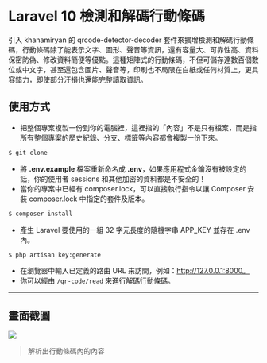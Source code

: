 # Laravel 10 檢測和解碼行動條碼

引入 khanamiryan 的 qrcode-detector-decoder 套件來擴增檢測和解碼行動條碼，行動條碼除了能表示文字、圖形、聲音等資訊，還有容量大、可靠性高、資料保密防偽、修改資料簡便等優點。這種矩陣式的行動條碼，不但可儲存達數百個數位或中文字，甚至還包含圖片、聲音等，印刷也不局限在白紙或任何材質上，更具容錯力，即使部分汙損也還能完整讀取資訊。

## 使用方式
- 把整個專案複製一份到你的電腦裡，這裡指的「內容」不是只有檔案，而是指所有整個專案的歷史紀錄、分支、標籤等內容都會複製一份下來。
```sh
$ git clone
```
- 將 __.env.example__ 檔案重新命名成 __.env__，如果應用程式金鑰沒有被設定的話，你的使用者 sessions 和其他加密的資料都是不安全的！
- 當你的專案中已經有 composer.lock，可以直接執行指令以讓 Composer 安裝 composer.lock 中指定的套件及版本。
```sh
$ composer install
```
- 產生 Laravel 要使用的一組 32 字元長度的隨機字串 APP_KEY 並存在 .env 內。
```sh
$ php artisan key:generate
```
- 在瀏覽器中輸入已定義的路由 URL 來訪問，例如：http://127.0.0.1:8000。
- 你可以經由 `/qr-code/read` 來進行解碼行動條碼。

----

## 畫面截圖
![](https://i.imgur.com/xayvlTu.png)
> 解析出行動條碼內的內容